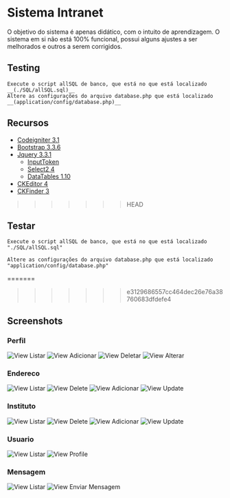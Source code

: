 # Sistema Intranet

O objetivo do sistema é apenas didático, com o intuito de aprendizagem. O sistema em si não está 100% funcional, possui alguns ajustes a ser melhorados e outros a serem corrigidos.

## Testing
```
Execute o script allSQL de banco, que está no que está localizado __(./SQL/allSQL.sql)__ 
Altere as configurações do arquivo database.php que está localizado __(application/config/database.php)__
```

## Recursos
 - [Codeigniter 3.1](https://codeigniter.com/)
 - [Bootstrap 3.3.6](https://bootstrapdocs.com/v3.3.6/docs/getting-started/)
 - [Jquery 3.3.1](https://jquery.com/)
    * [InputToken](https://loopj.com/jquery-tokeninput/)
    * [Select2 4](https://select2.org/)
    * [DataTables 1.10](https://datatables.net/)
 - [CKEditor 4](https://ckeditor.com/ckeditor-4/)
 - [CKFinder 3](https://ckeditor.com/docs/ckfinder/ckfinder3/)
>>>>>>> HEAD

## Testar

```
Execute o script allSQL de banco, que está no que está localizado  "./SQL/allSQL.sql"
```

```
Altere as configurações do arquivo database.php que está localizado "application/config/database.php"
```

=======
>>>>>>> e3129686557cc464dec26e76a38760683dfdefe4

## Screenshots

### Perfil
![View Listar](assets/Screenshots_Readme/perfil/perfil_view_listar.png?w=512)
![View Adicionar](assets/Screenshots_Readme/perfil/perfil_view_adicionar.png?w=512)
![View Deletar](assets/Screenshots_Readme/perfil/perfil_view_delete.png)
![View Alterar](assets/Screenshots_Readme/perfil/perfil_view_update.png)

### Endereco
![View Listar](assets/Screenshots_Readme/endereco/endereco_view_adicionar.png)
![View Delete](assets/Screenshots_Readme/endereco/endereco_view_delete.png)
![View Adicionar](assets/Screenshots_Readme/endereco/endereco_view_adicionar.png)
![View Update](assets/Screenshots_Readme/endereco/endereco_view_update.png)

### Instituto
![View Listar](assets/Screenshots_Readme/Instituto/instituto_view_adicionar.png)
![View Delete](assets/Screenshots_Readme/Instituto/instituto_view_delete.png)
![View Adicionar](assets/Screenshots_Readme/Instituto/instituto_view_adicionar.png)
![View Update](assets/Screenshots_Readme/Instituto/instituto_view_update.png)

### Usuario
![View Listar](assets/Screenshots_Readme/usuario/usuario_view_listar.png)
![View Profile](assets/Screenshots_Readme/usuario/usuario_view_profile.png)

### Mensagem
![View Listar](assets/Screenshots_Readme/mensagem/mailbox_view_listar.png)
![View Enviar Mensagem](assets/Screenshots_Readme/mensagem/mailbox_view_enviar_mensagem.png)
